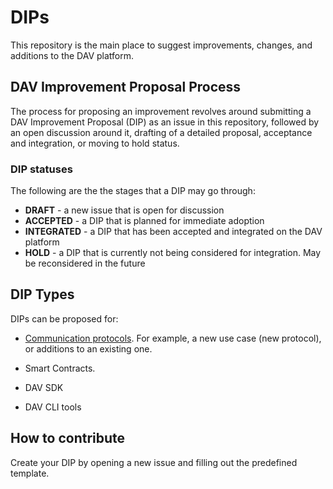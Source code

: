 # DIPs

This repository is the main place to suggest improvements, changes, and additions to the DAV platform.

## DAV Improvement Proposal Process

The process for proposing an improvement revolves around submitting a DAV Improvement Proposal (DIP) as an issue in this repository, followed by an open discussion around it, drafting of a detailed proposal, acceptance and integration, or moving to hold status.

### DIP statuses

The following are the the stages that a DIP may go through:

* **DRAFT** - a new issue that is open for discussion
* **ACCEPTED** - a DIP that is planned for immediate adoption
* **INTEGRATED** - a DIP that has been accepted and integrated on the DAV platform
* **HOLD** - a DIP that is currently not being considered for integration. May be reconsidered in the future

## DIP Types

DIPs can be proposed for:

* [Communication protocols](https://developers.dav.network/#communication-protocols). For example, a new use case (new protocol), or additions to an existing one.

* Smart Contracts.

* DAV SDK

* DAV CLI tools

## How to contribute

Create your DIP by opening a new issue and filling out the predefined template.

